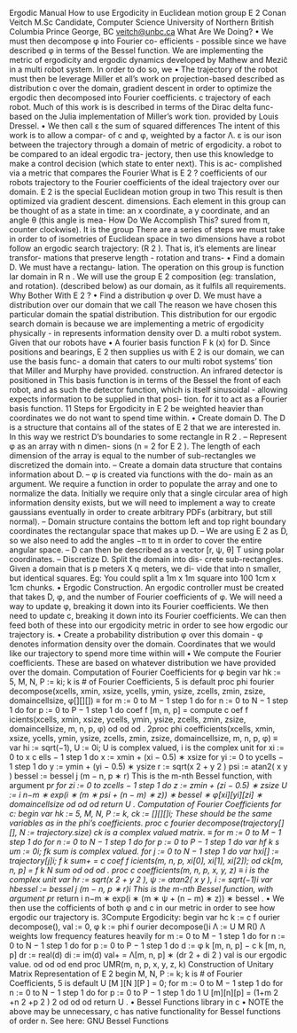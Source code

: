Ergodic Manual
How to use Ergodicity in Euclidean motion group E 2
Conan Veitch
M.Sc Candidate, Computer Science
University of Northern British Columbia
Prince George, BC
veitch@unbc.ca
What Are We Doing?
• We must then decompose φ into Fourier co-
efficients - possible since we have described
φ in terms of the Bessel function.
We are implementing the metric of ergodicity and
ergodic dynamics developed by Mathew and Meziĉ
in a multi robot system. In order to do so, we
• The trajectory of the robot must then be
leverage Miller et all’s work on projection-based
described as distribution c over the domain,
gradient descent in order to optimize the ergodic
then decomposed into Fourier coefficients. c
trajectory of each robot. Much of this work is
is described in terms of the Dirac delta func-
based on the Julia implementation of Miller’s work
tion.
provided by Louis Dressel.
• We then call ε the sum of squared differences
The intent of this work is to allow a compar-
of c and φ, weighted by a factor Λ. ε is our
ison between the trajectory through a domain of
metric of ergodicity.
a robot to be compared to an ideal ergodic tra-
jectory, then use this knowledge to make a control
decision (which state to enter next). This is ac-
complished via a metric that compares the Fourier What is E 2 ?
coefficients of our robots trajectory to the Fourier
coefficients of the ideal trajectory over our domain. E 2 is the special Euclidean motion group in two
This result is then optimized via gradient descent. dimensions. Each element in this group can be
thought of as a state in time: an x coordinate, a
y coordinate, and an angle θ (this angle is mea-
How Do We Accomplish This?
sured from π, counter clockwise). It is the group
There are a series of steps we must take in order to of isometries of Euclidean space in two dimensions
have a robot follow an ergodic search trajectory: (R 2 ). That is, it’s elements are linear transfor-
mations that preserve length - rotation and trans-
• Find a domain D. We must have a rectangu- lation. The operation on this group is function
lar domain in R n . We will use the group E 2 composition (eg: translation, and rotation).
(described below) as our domain, as it fulfils
all requirements.
Why Bother With E 2 ?
• Find a distribution φ over D. We must have
a distribution over our domain that we call The reason we have chosen this particular domain
the spatial distribution. This distribution for our ergodic search domain is because we are
implementing a metric of ergodicity physically - in
represents information density over D.
a multi robot system. Given that our robots have
• A fourier basis function F k (x) for D. Since positions and bearings, E 2 then supplies us with
E 2 is our domain, we can use the basis func- a domain that caters to our multi robot systems’
tion that Miller and Murphy have provided. construction. An infrared detector is positioned in
This basis function is in terms of the Bessel the front of each robot, and as such the detector
function, which is itself sinusoidal - allowing expects information to be supplied in that posi-
tion.
for it to act as a Fourier basis function.
11
Steps for Ergodicity in E 2
be weighted heavier than coordinates we do
not want to spend time within.
• Create domain D. The D is a structure that
contains all of the states of E 2 that we are
interested in. In this way we restrict D’s
boundaries to some rectangle in R 2 .
– Represent φ as an array with n dimen-
sions (n = 2 for E 2 ). The length of each
dimension of the array is equal to the
number of sub-rectangles we discretized
the domain into.
– Create a domain data structure that
contains information about D.
– φ is created via functions with the do-
main as an argument. We require a
function in order to populate the array
and one to normalize the data. Initially
we require only that a single circular
area of high information density exists,
but we will need to implement a way to
create gaussians eventually in order to
create arbitrary PDFs (arbitrary, but
still normal).
– Domain structure contains the bottom
left and top right boundary coordinates
the rectangular space that makes up D.
– We are using E 2 as D, so we also need
to add the angles −π to π in order to
cover the entire angular space.
– D can then be described as a vector
[r, ψ, θ] T using polar coordinates.
– Discretize D. Split the domain into dis-
crete sub-rectangles. Given a domain
that is p meters X q meters, we di-
vide that into n smaller, but identical
squares. Eg: You could split a 1m x
1m square into 100 1cm x 1cm chunks.
• Ergodic Construction. An ergodic controller
must be created that takes D, φ, and the
number of Fourier coefficients of φ. We will
need a way to update φ, breaking it down
into its Fourier coefficients. We then need to
update c, breaking it down into its Fourier
coefficients. We can then feed both of these
into our ergodicity metric in order to see how
ergodic our trajectory is.
• Create a probability distribution φ over this
domain - φ denotes information density over
the domain. Coordinates that we would like
our trajectory to spend more time within will
• We compute the Fourier coefficients. These are based on whatever distribution we have provided
over the domain.
Computation of Fourier Coefficients for φ
begin
var hk := 5, M, N, P := ki;
k is # of Fourier Coefficients, 5 is default
proc phi fourier decompose(xcells, xmin, xsize, ycells, ymin, ysize, zcells, zmin, zsize, domaincellsize, φ[][][])
≡
for m := 0 to M − 1 step 1 do
for n := 0 to N − 1 step 1 do
for p := 0 to P − 1 step 1 do
coef f [m, n, p] = compute c oef f icients(xcells, xmin, xsize, ycells, ymin, ysize,
zcells, zmin, zsize, domaincellsize, m, n, p, φ)
od
od
od
.
2proc phi coefficients(xcells, xmin, xsize, ycells, ymin, ysize, zcells, zmin, zsize,
domaincellsize, m, n, p, φ)
≡
var hi := sqrt(−1), U := 0i;
U is complex valued, i is the complex unit
for xi := 0 to x c ells − 1 step 1 do
x := xmin + (xi − 0.5) ∗ xsize
for yi := 0 to ycells − 1 step 1 do
y := ymin + (yi − 0.5) ∗ ysize
r := sqrt(x 2 + y 2 )
psi := atan2( x y )
bessel := bessel j (m − n, p ∗ r) This is the m-nth Bessel function, with argument p*r
for zi := 0 to zcells − 1 step 1 do
z := zmin + (zi − 0.5) ∗ zsize
U := i n−m ∗ exp(i ∗ (m ∗ psi + (n − m) ∗ z)) ∗ bessel ∗ φ[xi][yi][zi] ∗ domaincellsize
od
od
od
return U
.
Computation of Fourier Coefficients for c:
begin
var hk := 5, M, N, P := k, ck := [][][]i; These should be the same variables as in the phi’s coefficients.
proc c fourier decompose(trajectory[][], N := trajectory.size)
ck is a complex valued matrix.
≡
for m := 0 to M − 1 step 1 do
for n := 0 to N − 1 step 1 do
for p := 0 to P − 1 step 1 do
var hf k s um := 0i;
fk sum is complex valued.
for j := 0 to N − 1 step 1 do
var hxi[] := trajectory[j]i;
f k sum+ = c coef f icients(m, n, p, xi[0], xi[1], xi[2]);
od
ck[m, n, p] = f k N sum
od
od
od
.
proc c coefficients(m, n, p, x, y, z)
≡
i is the complex unit
var hr := sqrt(x 2 + y 2 ), ψ := atan2( x y ), i := sqrt(−1)i
var hbessel := bessel j (m − n, p ∗ r)i
This is the m-nth Bessel function, with argument p*r
return i n−m ∗ exp(i ∗ (m ∗ ψ + (n − m) ∗ z)) ∗ bessel
.
• We then use the cofficients of both φ and c in our metric in order to see how ergodic our trajectory
is.
3Compute Ergodicity:
begin
var hc k := c f ourier decompose(), val := 0, φ k := phi f ourier decompose()i
Λ := U M R()
Λ weights low frequency features heavily
for m := 0 to M − 1 step 1 do
for n := 0 to N − 1 step 1 do
for p := 0 to P − 1 step 1 do
d := φ k [m, n, p] − c k [m, n, p]
dr := real(d)
di := im(d)
val+ = Λ[m, n, p] ∗ (dr 2 + di 2 )
val is our ergodic value.
od
od
od
end
proc UMR(m, n, p, x, y, z, k)
Construction of Unitary Matrix Representation of E 2
begin
M, N, P := k;
k is # of Fourier Coefficients, 5 is default
U [M ][N ][P ] = 0;
for m := 0 to M − 1 step 1 do
for n := 0 to N − 1 step 1 do
for p := 0 to P − 1 step 1 do
1
U [m][n][p] = (1+m 2 +n
2 +p 2 ) 2
od
od
od
return U
.
• Bessel Functions library in c
• NOTE the above may be unnecessary, c has native functionality for Bessel functions of order n.
See here: GNU Bessel Functions
